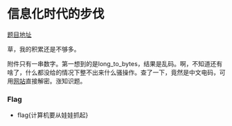 # 信息化时代的步伐

[题目地址](https://buuoj.cn/challenges#%E4%BF%A1%E6%81%AF%E5%8C%96%E6%97%B6%E4%BB%A3%E7%9A%84%E6%AD%A5%E4%BC%90)

草，我的积累还是不够多。

附件只有一串数字。第一想到的是long_to_bytes，结果是乱码。啊，不知道还有啥了，什么都没给的情况下整不出来什么骚操作。查了一下，竟然是中文电码，可用[网站](http://code.mcdvisa.com/)直接解密。涨知识题。

### Flag
- flag{计算机要从娃娃抓起}